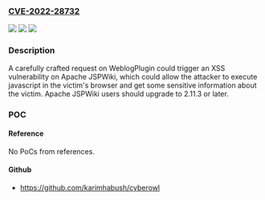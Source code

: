 ### [CVE-2022-28732](https://cve.mitre.org/cgi-bin/cvename.cgi?name=CVE-2022-28732)
![](https://img.shields.io/static/v1?label=Product&message=Apache%20JSPWiki&color=blue)
![](https://img.shields.io/static/v1?label=Version&message=Apache%20JSPWiki%3C%3D%20Apache%20JSPWiki%20up%20to%202.11.2%20&color=brighgreen)
![](https://img.shields.io/static/v1?label=Vulnerability&message=XSS&color=brighgreen)

### Description

A carefully crafted request on WeblogPlugin could trigger an XSS vulnerability on Apache JSPWiki, which could allow the attacker to execute javascript in the victim's browser and get some sensitive information about the victim. Apache JSPWiki users should upgrade to 2.11.3 or later.

### POC

#### Reference
No PoCs from references.

#### Github
- https://github.com/karimhabush/cyberowl

